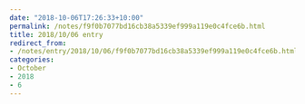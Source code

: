 ```yaml
---
date: "2018-10-06T17:26:33+10:00"
permalink: /notes/f9f0b7077bd16cb38a5339ef999a119e0c4fce6b.html
title: 2018/10/06 entry
redirect_from:
- /notes/entry/2018/10/06/f9f0b7077bd16cb38a5339ef999a119e0c4fce6b.html
categories:
- October
- 2018
- 6
---
```


